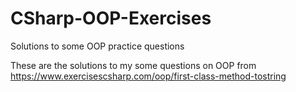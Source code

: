 # CSharp-OOP-Exercises
Solutions to some OOP practice questions

These are the solutions to my some questions on OOP from https://www.exercisescsharp.com/oop/first-class-method-tostring
